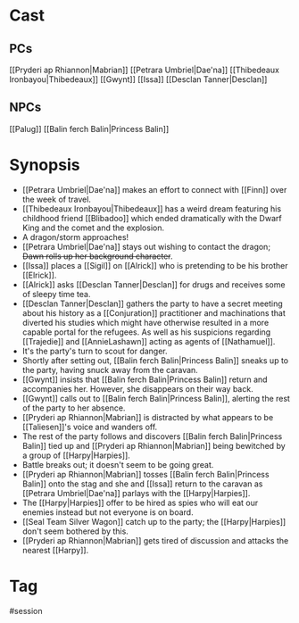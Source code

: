 
# Cast
## PCs
[[Pryderi ap Rhiannon|Mabrian]]
[[Petrara Umbriel|Dae'na]]
[[Thibedeaux Ironbayou|Thibedeaux]]
[[Gwynt]]
[[Issa]]
[[Desclan Tanner|Desclan]]

## NPCs
[[Palug]]
[[Balin ferch Balin|Princess Balin]]

# Synopsis
- [[Petrara Umbriel|Dae'na]] makes an effort to connect with [[Finn]] over the week of travel.
- [[Thibedeaux Ironbayou|Thibedeaux]] has a weird dream featuring his childhood friend [[Blibadoo]] which ended dramatically with the Dwarf King and the comet and the explosion.
- A dragon/storm approaches!
- [[Petrara Umbriel|Dae'na]] stays out wishing to contact the dragon; ~~Dawn rolls up her background character~~.
- [[Issa]] places a [[Sigil]] on [[Alrick]] who is pretending to be his brother [[Elrick]].
- [[Alrick]] asks [[Desclan Tanner|Desclan]] for drugs and receives some of sleepy time tea.
- [[Desclan Tanner|Desclan]] gathers the party to have a secret meeting about his history as a [[Conjuration]] practitioner and machinations that diverted his studies which might have otherwise resulted in a more capable portal for the refugees. As well as his suspicions regarding [[Trajedie]] and [[AnnieLashawn]] acting as agents of [[Nathamuel]].
- It's the party's turn to scout for danger.
- Shortly after setting out, [[Balin ferch Balin|Princess Balin]] sneaks up to the party, having snuck away from the caravan.
- [[Gwynt]] insists that [[Balin ferch Balin|Princess Balin]] return and accompanies her. However, she disappears on their way back.
- [[Gwynt]] calls out to [[Balin ferch Balin|Princess Balin]], alerting the rest of the party to her absence. 
- [[Pryderi ap Rhiannon|Mabrian]] is distracted by what appears to be [[Taliesen]]'s voice and wanders off.
- The rest of the party follows and discovers [[Balin ferch Balin|Princess Balin]] tied up and [[Pryderi ap Rhiannon|Mabrian]] being bewitched by a group of [[Harpy|Harpies]].
- Battle breaks out; it doesn't seem to be going great.
- [[Pryderi ap Rhiannon|Mabrian]] tosses [[Balin ferch Balin|Princess Balin]] onto the stag and she and [[Issa]] return to the caravan as [[Petrara Umbriel|Dae'na]] parlays with the [[Harpy|Harpies]].
- The [[Harpy|Harpies]] offer to be hired as spies who will eat our enemies instead but not everyone is on board.
- [[Seal Team Silver Wagon]] catch up to the party; the [[Harpy|Harpies]] don't seem bothered by this.
- [[Pryderi ap Rhiannon|Mabrian]] gets tired of discussion and attacks the nearest [[Harpy]].

# Tag
#session 

